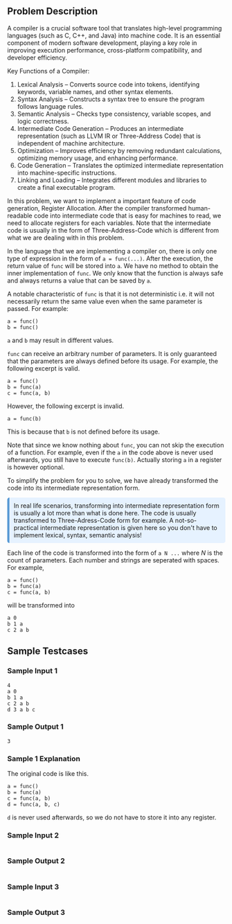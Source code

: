 ## Problem Description
A compiler is a crucial software tool that translates high-level programming languages (such as C, C++, and Java) into machine code. It is an essential component of modern software development, playing a key role in improving execution performance, cross-platform compatibility, and developer efficiency.

Key Functions of a Compiler:
1. Lexical Analysis – Converts source code into tokens, identifying keywords, variable names, and other syntax elements.
2. Syntax Analysis – Constructs a syntax tree to ensure the program follows language rules.
3. Semantic Analysis – Checks type consistency, variable scopes, and logic correctness.
4. Intermediate Code Generation – Produces an intermediate representation (such as LLVM IR or Three-Address Code) that is independent of machine architecture.
5. Optimization – Improves efficiency by removing redundant calculations, optimizing memory usage, and enhancing performance.
6. Code Generation – Translates the optimized intermediate representation into machine-specific instructions.
7. Linking and Loading – Integrates different modules and libraries to create a final executable program.

In this problem, we want to implement a important feature of code generation, Register Allocation. After the compiler transformed human-readable code into intermediate code that is easy for machines to read, we need to allocate registers for each variables. Note that the intermediate code is usually in the form of Three-Address-Code which is different from what we are dealing with in this problem.

In the language that we are implementing a compiler on, there is only one type of expression in the form of `a = func(...)`. After the execution, the return value of `func` will be stored into `a`. We have no method to obtain the inner implementation of `func`. We only know that the function is always safe and always returns a value that can be saved by `a`.

A notable characteristic of `func` is that it is not deterministic i.e. it will not necessarily return the same value even when the same parameter is passed. For example:
```
a = func()
b = func()
```
`a` and `b` may result in different values.

`func` can receive an arbitrary number of parameters. It is only guaranteed that the parameters are always defined before its usage. For example, the following excerpt is valid.
```
a = func()
b = func(a)
c = func(a, b)
```

However, the following excerpt is invalid.
```
a = func(b)
```
This is because that `b` is not defined before its usage. 

Note that since we know nothing about `func`, you can not skip the execution of a function. For example, even if the `a` in the code above is never used afterwards, you still have to execute `func(b)`. Actually storing `a` in a register is however optional.

To simplify the problem for you to solve, we have already transformed the code into its intermediate representation form.

<div style="background-color: #e6f2ff; padding: 10px; border-left: 5px solid #5b9bd5; border-radius: 5px;">
In real life scenarios, transforming into intermediate representation form is usually a lot more than what is done here. The code is usually transformed to Three-Adress-Code form for example. A not-so-practical intermediate representation is given here so you don't have to implement lexical, syntax, semantic analysis!
</div>

Each line of the code is transformed into the form of `a N ...` where $N$ is the count of parameters. Each number and strings are seperated with spaces. For example,
```
a = func()
b = func(a)
c = func(a, b)
```
will be transformed into
```
a 0
b 1 a
c 2 a b
```

## Sample Testcases

### Sample Input 1
```
4
a 0
b 1 a
c 2 a b
d 3 a b c
```

### Sample Output 1
```
3
```

### Sample 1 Explanation
The original code is like this.
```
a = func()
b = func(a)
c = func(a, b)
d = func(a, b, c)
```
`d` is never used afterwards, so we do not have to store it into any register.

### Sample Input 2
```
```


### Sample Output 2
```
```

### Sample Input 3
```
```

### Sample Output 3
```
```
